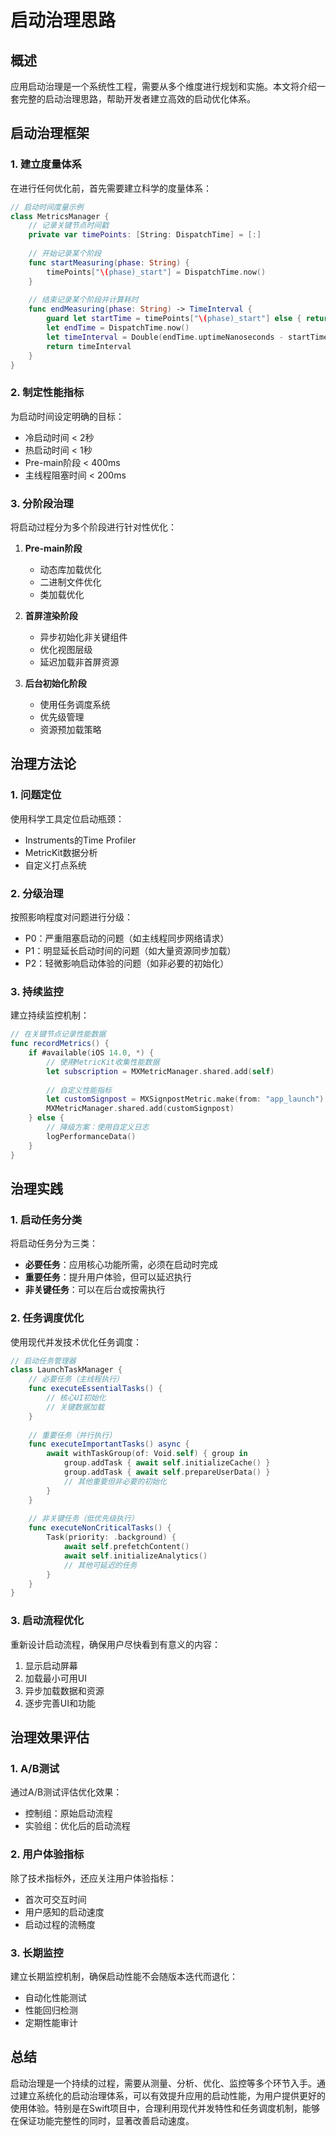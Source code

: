 # 启动治理思路

## 概述

应用启动治理是一个系统性工程，需要从多个维度进行规划和实施。本文将介绍一套完整的启动治理思路，帮助开发者建立高效的启动优化体系。

## 启动治理框架

### 1. 建立度量体系

在进行任何优化前，首先需要建立科学的度量体系：

```swift
// 启动时间度量示例
class MetricsManager {
    // 记录关键节点时间戳
    private var timePoints: [String: DispatchTime] = [:]
    
    // 开始记录某个阶段
    func startMeasuring(phase: String) {
        timePoints["\(phase)_start"] = DispatchTime.now()
    }
    
    // 结束记录某个阶段并计算耗时
    func endMeasuring(phase: String) -> TimeInterval {
        guard let startTime = timePoints["\(phase)_start"] else { return 0 }
        let endTime = DispatchTime.now()
        let timeInterval = Double(endTime.uptimeNanoseconds - startTime.uptimeNanoseconds) / 1_000_000_000
        return timeInterval
    }
}
```

### 2. 制定性能指标

为启动时间设定明确的目标：

- 冷启动时间 < 2秒
- 热启动时间 < 1秒
- Pre-main阶段 < 400ms
- 主线程阻塞时间 < 200ms

### 3. 分阶段治理

将启动过程分为多个阶段进行针对性优化：

1. **Pre-main阶段**
   - 动态库加载优化
   - 二进制文件优化
   - 类加载优化

2. **首屏渲染阶段**
   - 异步初始化非关键组件
   - 优化视图层级
   - 延迟加载非首屏资源

3. **后台初始化阶段**
   - 使用任务调度系统
   - 优先级管理
   - 资源预加载策略

## 治理方法论

### 1. 问题定位

使用科学工具定位启动瓶颈：

- Instruments的Time Profiler
- MetricKit数据分析
- 自定义打点系统

### 2. 分级治理

按照影响程度对问题进行分级：

- P0：严重阻塞启动的问题（如主线程同步网络请求）
- P1：明显延长启动时间的问题（如大量资源同步加载）
- P2：轻微影响启动体验的问题（如非必要的初始化）

### 3. 持续监控

建立持续监控机制：

```swift
// 在关键节点记录性能数据
func recordMetrics() {
    if #available(iOS 14.0, *) {
        // 使用MetricKit收集性能数据
        let subscription = MXMetricManager.shared.add(self)
        
        // 自定义性能指标
        let customSignpost = MXSignpostMetric.make(from: "app_launch")
        MXMetricManager.shared.add(customSignpost)
    } else {
        // 降级方案：使用自定义日志
        logPerformanceData()
    }
}
```

## 治理实践

### 1. 启动任务分类

将启动任务分为三类：

- **必要任务**：应用核心功能所需，必须在启动时完成
- **重要任务**：提升用户体验，但可以延迟执行
- **非关键任务**：可以在后台或按需执行

### 2. 任务调度优化

使用现代并发技术优化任务调度：

```swift
// 启动任务管理器
class LaunchTaskManager {
    // 必要任务（主线程执行）
    func executeEssentialTasks() {
        // 核心UI初始化
        // 关键数据加载
    }
    
    // 重要任务（并行执行）
    func executeImportantTasks() async {
        await withTaskGroup(of: Void.self) { group in
            group.addTask { await self.initializeCache() }
            group.addTask { await self.prepareUserData() }
            // 其他重要但非必要的初始化
        }
    }
    
    // 非关键任务（低优先级执行）
    func executeNonCriticalTasks() {
        Task(priority: .background) {
            await self.prefetchContent()
            await self.initializeAnalytics()
            // 其他可延迟的任务
        }
    }
}
```

### 3. 启动流程优化

重新设计启动流程，确保用户尽快看到有意义的内容：

1. 显示启动屏幕
2. 加载最小可用UI
3. 异步加载数据和资源
4. 逐步完善UI和功能

## 治理效果评估

### 1. A/B测试

通过A/B测试评估优化效果：

- 控制组：原始启动流程
- 实验组：优化后的启动流程

### 2. 用户体验指标

除了技术指标外，还应关注用户体验指标：

- 首次可交互时间
- 用户感知的启动速度
- 启动过程的流畅度

### 3. 长期监控

建立长期监控机制，确保启动性能不会随版本迭代而退化：

- 自动化性能测试
- 性能回归检测
- 定期性能审计

## 总结

启动治理是一个持续的过程，需要从测量、分析、优化、监控等多个环节入手。通过建立系统化的启动治理体系，可以有效提升应用的启动性能，为用户提供更好的使用体验。特别是在Swift项目中，合理利用现代并发特性和任务调度机制，能够在保证功能完整性的同时，显著改善启动速度。